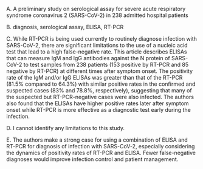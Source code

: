 A.  A preliminary study on serological assay for severe acute
    respiratory syndrome coronavirus 2 (SARS-CoV-2) in 238 admitted
    hospital patients

B.  diagnosis, serological assay, ELISA, RT-PCR

C.  While RT-PCR is being used currently to routinely diagnose infection
    with SARS-CoV-2, there are significant limitations to the use of a
    nucleic acid test that lead to a high false-negative rate. This
    article describes ELISAs that can measure IgM and IgG antibodies
    against the N protein of SARS-CoV-2 to test samples from 238
    patients (153 positive by RT-PCR and 85 negative by RT-PCR) at
    different times after symptom onset. The positivity rate of the IgM
    and/or IgG ELISAs was greater than that of the RT-PCR (81.5%
    compared to 64.3%) with similar positive rates in the confirmed and
    suspected cases (83% and 78.8%, respectively), suggesting that many
    of the suspected but RT-PCR-negative cases were also infected. The
    authors also found that the ELISAs have higher positive rates later
    after symptom onset while RT-PCR is more effective as a diagnostic
    test early during the infection.

D.  I cannot identify any limitations to this study.

E.  The authors make a strong case for using a combination of ELISA and
    RT-PCR for diagnosis of infection with SARS-CoV-2, especially
    considering the dynamics of positivity rates of RT-PCR and ELISA.
    Fewer false-negative diagnoses would improve infection control and
    patient management.


